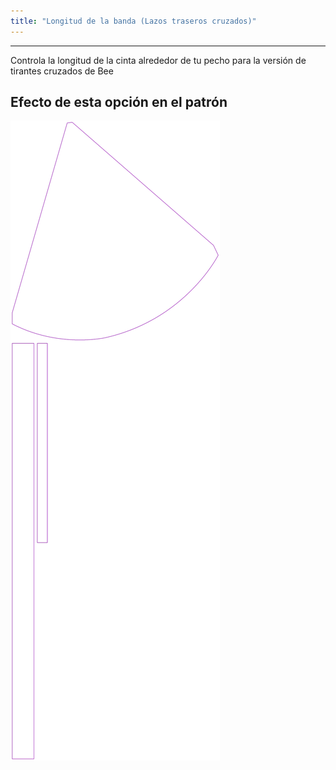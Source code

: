 ```yaml
---
title: "Longitud de la banda (Lazos traseros cruzados)"
---
```


***

Controla la longitud de la cinta alrededor de tu pecho para la versión de tirantes cruzados de Bee

## Efecto de esta opción en el patrón

![Esta imagen muestra el efecto de esta opción superponiendo varias variantes que tienen un valor diferente para esta opción](bee_bandlength_sample.svg "Efecto de esta opción en el patrón")

